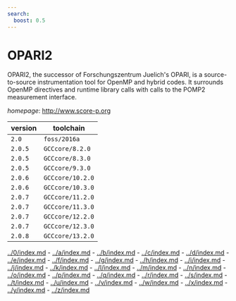 ```yaml
---
search:
  boost: 0.5
---
```

# OPARI2

OPARI2, the successor of Forschungszentrum Juelich's OPARI,  is a source-to-source instrumentation tool for OpenMP and hybrid codes.  It surrounds OpenMP directives and runtime library calls with calls to  the POMP2 measurement interface.

*homepage*: <http://www.score-p.org>

version | toolchain
--------|----------
``2.0`` | ``foss/2016a``
``2.0.5`` | ``GCCcore/8.2.0``
``2.0.5`` | ``GCCcore/8.3.0``
``2.0.5`` | ``GCCcore/9.3.0``
``2.0.6`` | ``GCCcore/10.2.0``
``2.0.6`` | ``GCCcore/10.3.0``
``2.0.7`` | ``GCCcore/11.2.0``
``2.0.7`` | ``GCCcore/11.3.0``
``2.0.7`` | ``GCCcore/12.2.0``
``2.0.7`` | ``GCCcore/12.3.0``
``2.0.8`` | ``GCCcore/13.2.0``

[../0/index.md](0) - [../a/index.md](a) - [../b/index.md](b) - [../c/index.md](c) - [../d/index.md](d) - [../e/index.md](e) - [../f/index.md](f) - [../g/index.md](g) - [../h/index.md](h) - [../i/index.md](i) - [../j/index.md](j) - [../k/index.md](k) - [../l/index.md](l) - [../m/index.md](m) - [../n/index.md](n) - [../o/index.md](o) - [../p/index.md](p) - [../q/index.md](q) - [../r/index.md](r) - [../s/index.md](s) - [../t/index.md](t) - [../u/index.md](u) - [../v/index.md](v) - [../w/index.md](w) - [../x/index.md](x) - [../y/index.md](y) - [../z/index.md](z)


